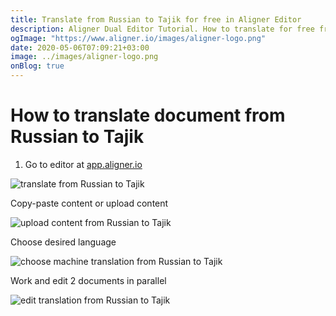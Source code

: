 ```yaml
---
title: Translate from Russian to Tajik for free in Aligner Editor
description: Aligner Dual Editor Tutorial. How to translate for free from Russian to Tajik. Aligner is multilingual document management platform. 
ogImage: "https://www.aligner.io/images/aligner-logo.png"
date: 2020-05-06T07:09:21+03:00
image: ../images/aligner-logo.png
onBlog: true
---
```


# How to translate document from Russian to Tajik

1. Go to editor at [app.aligner.io](https://app.aligner.io "Aligner App web page")

![translate from Russian to Tajik](../aligner-blank-editor.png "translate from Russian to Tajik")

Copy-paste content or upload content

![upload content from Russian to Tajik](../aligner-uploaded-document.png "upload content from Russian to Tajik")

Choose desired language

![choose machine translation from Russian to Tajik](../aligner-language-dropdown.png "choose machine translation from Russian to Tajik")

Work and edit 2 documents in parallel

![edit translation from Russian to Tajik](../aligner-double-sitded-editor.png "edit translation from Russian to Tajik")

